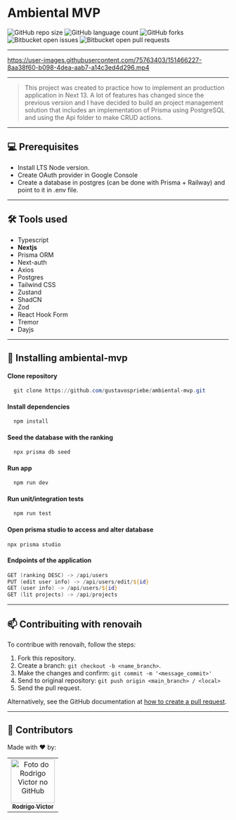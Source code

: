 # Ambiental MVP

<!--- https://shields.io --->

![GitHub repo size](https://img.shields.io/github/repo-size/gustavospriebe/ambiental-mvp?style=for-the-badge)
![GitHub language count](https://img.shields.io/github/languages/count/gustavospriebe/ambiental-mvp?style=for-the-badge)
![GitHub forks](https://img.shields.io/github/forks/gustavospriebe/ambiental-mvp?style=for-the-badge)
![Bitbucket open issues](https://img.shields.io/bitbucket/issues/gustavospriebe/ambiental-mvp?style=for-the-badge)
![Bitbucket open pull requests](https://img.shields.io/bitbucket/pr-raw/gustavospriebe/ambiental-mvp?style=for-the-badge)

___
<!--- #################### mudar badges #################### --->

https://user-images.githubusercontent.com/75763403/151466227-8aa38f60-b098-4dea-aab7-a14c3ed4d296.mp4

<!--- #################### mudar imagem exemplo #################### --->
___
> This project was created to practice how to implement an production application in Next 13. A lot of features has changed since the previous version and I have decided to build an project management solution that includes an implementation of Prisma using PostgreSQL and using the Api folder to make CRUD actions.
___
## 💻 Prerequisites

- Install LTS Node version.
- Create OAuth provider in Google Console
- Create a database in postgres (can be done with Prisma + Railway) and point to it in .env file.

<!--- #################### mudar pré-requisitos  ####################--->
___
## 🛠 Tools used

- Typescript
- <b>Nextjs</b>
- Prisma ORM
- Next-auth
- Axios
- Postgres
- Tailwind CSS
- Zustand
- ShadCN
- Zod
- React Hook Form
- Tremor
- Dayjs

<!--- #################### mudar ferramentas #################### --->

___

## 🚀 Installing ambiental-mvp

#### Clone repository

```powershell
  git clone https://github.com/gustavospriebe/ambiental-mvp.git
```

#### Install dependencies

```powershell
  npm install
```

#### Seed the database with the ranking

```powershell
  npx prisma db seed
```

#### Run app

```powershell
  npm run dev
```

#### Run unit/integration tests

```powershell
  npm run test
```

#### Open prisma studio to access and alter database

```powershell
npx prisma studio
```

#### Endpoints of the application

```powershell
GET (ranking DESC) -> /api/users
PUT (edit user info) -> /api/users/edit/${id}
GET (user info) -> /api/users/${id}
GET (lit projects) -> /api/projects
```

___

## 📫 Contribuiting with renovaih

To contribue with renovaih, follow the steps:

1. Fork this repository.
2. Create a branch: `git checkout -b <name_branch>`.
3. Make the changes and confirm: `git commit -m '<message_commit>'`
4. Send to original repository: `git push origin <main_branch> / <local>`
5. Send the pull request.

Alternatively, see the GitHub documentation at [how to create a pull request](https://help.github.com/en/github/collaborating-with-issues-and-pull-requests/creating-a-pull-request).
___
## 🤝 Contributors

Made with ❤️ by:

<table>
  <tr>
    <td align="center">
      <a href="#">
        <img src="https://github.com/rodrigorvsn.png" width="100px;" alt="Foto do Rodrigo Victor no GitHub"/><br>
        <sub>
          <b>Rodrigo Victor</b>
        </sub>
      </a>
    </td>
  </tr>
</table>